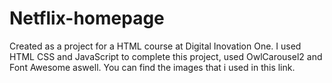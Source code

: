 # Netflix-homepage
Created as a project for a HTML course at Digital Inovation One. I used HTML CSS and JavaScript to complete this project, used OwlCarousel2 and Font Awesome aswell.
You can find the images that i used in this link.
